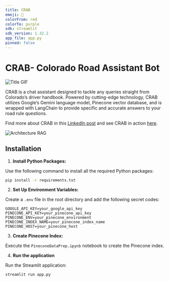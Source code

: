 ```yaml
---
title: CRAB
emoji: 🦀
colorFrom: red
colorTo: purple
sdk: streamlit
sdk_version: 1.32.2
app_file: app.py
pinned: false
---
```


# CRAB- Colorado Road Assistant Bot  

![Title GIF](https://github.com/Niranjan-Cholendiran/CRAB-ColoradoRoadAssistantBot/assets/78549555/d9b052cf-bb0c-44cf-ab0b-906cbfb9992b)

CRAB is a chat assistant designed to tackle any queries straight from Colorado’s driver handbook. Powered by cutting-edge technology, CRAB utilizes Google’s Gemini language model, Pinecone vector database, and is wrapped with LangChain to provide specific and accurate answers to your road rule questions.

Find more about CRAB in this [LinkedIn post](www.linkedin.com) and see CRAB in action [here](https://huggingface.co/spaces/NiranjanC/CRAB-ColoradoRoadAssistantBot).

![Architecture RAG](https://github.com/Niranjan-Cholendiran/CRAB-ColoradoRoadAssistantBot/assets/78549555/8ed1b86b-f76c-4f35-b42f-b8eca0053193)


## Installation

1. **Install Python Packages:**

Use the following command to install all the required Python packages:

```bash
pip install -r requirements.txt
```

2. **Set Up Environment Variables:**

Create a `.env` file in the root directory and add the following secret codes:

```plaintext
GOOGLE_API_KEY=your_google_api_key
PINECONE_API_KEY=your_pinecone_api_key
PINECONE_ENV=your_pinecone_environment
PINECONE_INDEX_NAME=your_pinecone_index_name
PINECONE_HOST=your_pinecone_host
```

3. **Create Pinecone Index:**

Execute the `PineconeDataPrep.ipynb` notebook to create the Pinecone index.

4. **Run the application**

Run the Streamlit application:
```bash
streamlit run app.py
```




